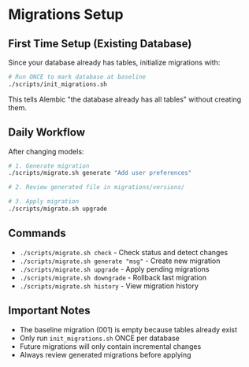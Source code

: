 # Migrations Setup

## First Time Setup (Existing Database)

Since your database already has tables, initialize migrations with:

```bash
# Run ONCE to mark database at baseline
./scripts/init_migrations.sh
```

This tells Alembic "the database already has all tables" without creating them.

## Daily Workflow

After changing models:

```bash
# 1. Generate migration
./scripts/migrate.sh generate "Add user preferences"

# 2. Review generated file in migrations/versions/

# 3. Apply migration
./scripts/migrate.sh upgrade
```

## Commands

- `./scripts/migrate.sh check` - Check status and detect changes
- `./scripts/migrate.sh generate "msg"` - Create new migration
- `./scripts/migrate.sh upgrade` - Apply pending migrations
- `./scripts/migrate.sh downgrade` - Rollback last migration
- `./scripts/migrate.sh history` - View migration history

## Important Notes

- The baseline migration (001) is empty because tables already exist
- Only run `init_migrations.sh` ONCE per database
- Future migrations will only contain incremental changes
- Always review generated migrations before applying